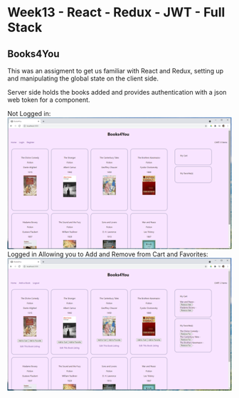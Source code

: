 # Week13 - React - Redux - JWT - Full Stack

## Books4You
This was an assigment to get us familiar with React and Redux, setting up and manipulating the global state on the client side.

Server side holds the books added and provides authentication with a json web token for a component.


Not Logged in:
![](image2.png)
Logged in Allowing you to Add and Remove from Cart and Favorites:
![](image3.png)
